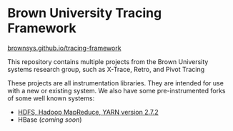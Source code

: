 # Brown University Tracing Framework

[brownsys.github.io/tracing-framework](https://brownsys.github.io/tracing-framework)

This repository contains multiple projects from the Brown University systems research group, such as X-Trace, Retro, and Pivot Tracing

These projects are all instrumentation libraries.  They are intended for use with a new or existing system.  We also have some pre-instrumented forks of some well known systems:
 - [HDFS, Hadoop MapReduce, YARN version 2.7.2](https://github.com/brownsys/hadoop/tree/brownsys-pivottracing-2.7.2)
 - HBase (*coming soon*)